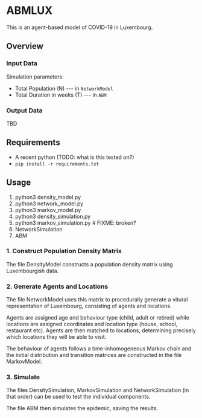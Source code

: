 # ABMLUX
This is an agent-based model of COVID-19 in Luxembourg.


## Overview

### Input Data

Simulation parameters:
 * Total Population (N) --- in `NetworkModel`
 * Total Duration in weeks (T) --- in `ABM`

### Output Data

TBD

## Requirements

 * A recent python (TODO: what is this tested on?)
 * `pip install -r requirements.txt`


## Usage

 1. python3 density\_model.py
 2. python3 network\_model.py
 3. python3 markov\_model.py
 4. python3 density\_simulation.py
 5. python3 markov\_simulation.py    # FIXME: broken?
 6. NetworkSimulation
 7. ABM



### 1. Construct Population Density Matrix
The file DensityModel constructs a population density matrix using Luxembourgish data.

### 2. Generate Agents and Locations
The file NetworkModel uses this matrix to procedurally generate a vitural representation of Luxembourg, consisting of agents and locations.

 Agents are assigned age and behaviour type (child, adult or retired) while locations are assigned coordinates and location type (house, school, restaurant etc). Agents are then matched to locations, determining precisely which locations they will be able to visit.

The behaviour of agents follows a time-inhomogeneous Markov chain and the initial distribution and transition matrices are constructed in the file MarkovModel.

### 3. Simulate
The files DensitySimulation, MarkovSimulation and NetworkSimulation (in that order) can be used to test the individual components.

The file ABM then simulates the epidemic, saving the results.




